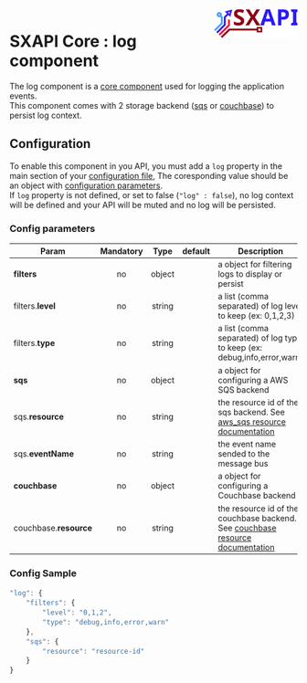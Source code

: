 <img align="right" height="50" src="https://raw.githubusercontent.com/startxfr/sxapi-core/v0.2.7-docker/docs/assets/logo.svg?sanitize=true">

# SXAPI Core : log component

The log component is a [core component](./README.md) used for logging the application events.<br> 
This component comes with 2 storage backend ([sqs](#backend-using-sqs) or [couchbase](#backend-using-couchbase)) 
to persist log context.

## Configuration

To enable this component in you API, you must add a `log` property
in the main section of your [configuration file](../guides/2.Configure.md), 
The coresponding value should be an object with [configuration parameters](#config-parameters).<br>
If `log` property is not defined, or set to false (`"log" : false`), no
log context will be defined and your API will be muted and no log will be persisted.

### Config parameters

| Param                  | Mandatory | Type   | default | Description
|------------------------|:---------:|:------:|---------|---------------
| **filters**            | no        | object |         | a object for filtering logs to display or persist
| filters.**level**      | no        | string |         | a list (comma separated) of log level to keep (ex: 0,1,2,3)
| filters.**type**       | no        | string |         | a list (comma separated) of log type to keep (ex: debug,info,error,warn)
| **sqs**                | no        | object |         | a object for configuring a AWS SQS backend
| sqs.**resource**       | no        | string |         | the resource id of the sqs backend. See [aws_sqs resource documentation](../resources/aws_sqs.md)
| sqs.**eventName**      | no        | string |         | the event name sended to the message bus
| **couchbase**          | no        | object |         | a object for configuring a Couchbase backend
| couchbase.**resource** | no        | string |         | the resource id of the couchbase backend. See [couchbase resource documentation](../resources/couchbase.md)


### Config Sample

```javascript
"log": {
    "filters": {
        "level": "0,1,2",
        "type": "debug,info,error,warn"
    },
    "sqs": {
        "resource": "resource-id"
    }
}
```
